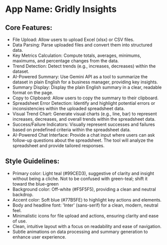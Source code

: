 # **App Name**: Gridly Insights

## Core Features:

- File Upload: Allow users to upload Excel (xlsx) or CSV files.
- Data Parsing: Parse uploaded files and convert them into structured data.
- Key Metrics Calculation: Compute totals, averages, minimums, maximums, and percentage changes from the data.
- Trend Detection: Detect trends (e.g., increases, decreases) within the dataset.
- AI-Powered Summary: Use Gemini API as a tool to summarize the dataset in plain English for a business manager, providing key insights.
- Summary Display: Display the plain English summary in a clear, readable format on the page.
- Copy to Clipboard: Allow users to copy the summary to their clipboard.
- Spreadsheet Error Detection: Identify and highlight potential errors or inconsistencies within the uploaded spreadsheet data.
- Visual Trend Chart: Generate visual charts (e.g., line, bar) to represent increases, decreases, and overall trends within the spreadsheet data.
- Success/Failure Indicators: Visually represent successes and failures based on predefined criteria within the spreadsheet data.
- AI-Powered Chat Interface: Provide a chat input where users can ask follow-up questions about the spreadsheet. The tool will analyze the spreadsheet and provide tailored responses.

## Style Guidelines:

- Primary color: Light teal (#99CED3), suggestive of clarity and insight without being a cliche. Not to be confused with green-teal; shift it toward the blue-green
- Background color: Off-white (#F5F5F5), providing a clean and neutral backdrop.
- Accent color: Soft blue (#77B5FE) to highlight key actions and elements.
- Body and headline font: 'Inter' (sans-serif) for a clean, modern, neutral feel.
- Minimalistic icons for file upload and actions, ensuring clarity and ease of use.
- Clean, intuitive layout with a focus on readability and ease of navigation.
- Subtle animations on data processing and summary generation to enhance user experience.